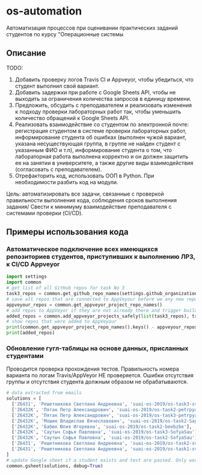 # os-automation
Автоматизация процессов при оценивании практических заданий студентов по курсу "Операционные системы

## Описание

TODO:
1. Добавить проверку логов Travis CI и Appveyor, чтобы убедиться, что студент выполнил свой вариант.
2. Добавить задержки при работе с Google Sheets API, чтобы не выходить за ограничения количества запросов в единицу времени.
3. Предложить, обсудить с преподавателем и реализовать изменения к подходу проверки лабораторных работ так, чтобы уменьшить количество обращений к Google Sheets API.
4. Реализовать взаимодействие со студентом по электронной почте: регистрация студентом в системе проверки лабораторных работ, информирование студента об ошибках (выполнен чужой вариант, указана несуществующая группа, в группе не найден студент с указанным ФИО и т.п), информирование студента о том, что лабораторная работа выполнена корректно и он должен защитить ее на занятии в университете, а также другие виды взаимодействия (согласовать с преподавателем).
5. Отрефакторить код, использовать ООП в Python. При необходимости разбить код на модули.


Цель: автоматизировать все задачи, связанные с проверкой правильности выполнения кода, соблюдения сроков выполнения задания/ Свести к минимуму взаимодействие преподавателя с системами проверки (CI/CD).


## Примеры использования кода
### Автоматическое подключение всех имеющихся репозиториев студентов, приступивших к выполнению ЛР3, к CI/CD Appveyor
```python
import settings
import common
# get list of all GitHub repos for task No 3
task3_repos = common.get_github_repo_names(settings.github_organization, 'os-task3')
# save all repos that are connected to AppVeyour before we any new repos are added
appveyour_repos = common.get_appveyor_project_repo_names()
# add repos to AppVeyor if they are not already there and trigger build for the newly added repos
added_repos = common.add_appveyor_projects_safely(list(task3_repos), trigger_build=True)
# show repos that were added to AppVeyour
print(common.get_appveyor_project_repo_names().keys() - appveyour_repos.keys())
print(added_repos)
```

### Обновление гугл-таблицы на основе данных, присланных студентами
Проводится проверка прохождения тестов. Правильность номера варианта по логам Travis/AppVeyor НЕ проверяется. Ошибки отсутствия группы и отсутствия студента должным образом не обрабатываются.
```python
# data extracted from emails
solutions = [
  ['Z6431', 'Решетникова Светлана Андреевна', 'suai-os-2019/os-task3-svetlana-r'],
  ['Z6432K', 'Пятак Петр Александрович', 'suai-os-2019/os-task2-petrpyatak'],
  ['Z6432K', 'Пятак Петр Александрович', 'suai-os-2019/os-task3-petrpyatak'],
  ['Z6432K', 'Мошин Владислав Вячеславович', 'suai-os-2019/os-task2-Sagalscki'],
  ['Z6432K', 'Бабюк Юлия Игоревна', 'suai-os-2019/os-task2-beebzbe'],
  ['Z6432K', 'Саутыч Софья Павловна', 'suai-os-2019/os-task3-SofyaSau'], 
  ['Z6432K', 'Саутыч Софья Павловна', 'suai-os-2019/os-task2-SofyaSau'], 
  ['Z6431', 'Решетникова Светлана Андреевна', 'suai-os-2019/os-task2-svetlana-r-1'], 
  ['Z6431', 'Решетникова Светлана Андреевна', 'suai-os-2019/os-task1-svetlana-r']
]
# update Google sheet if a student exists and test are passed. Only works for tasks 2 and 3. No security checks are done: task is not verified based on the Travis/AppVeyour logs
common.gsheet(solutions, debug=True)
```
